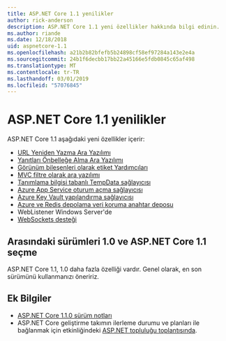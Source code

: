```yaml
---
title: ASP.NET Core 1.1 yenilikler
author: rick-anderson
description: ASP.NET Core 1.1 yeni özellikler hakkında bilgi edinin.
ms.author: riande
ms.date: 12/18/2018
uid: aspnetcore-1.1
ms.openlocfilehash: a21b2b82bfefb5b24898cf58ef97284a143e2e4a
ms.sourcegitcommit: 24b1f6decbb17bb22a45166e5fdb0845c65af498
ms.translationtype: MT
ms.contentlocale: tr-TR
ms.lasthandoff: 03/01/2019
ms.locfileid: "57076845"
---
```

# <a name="whats-new-in-aspnet-core-11"></a>ASP.NET Core 1.1 yenilikler

ASP.NET Core 1.1 aşağıdaki yeni özellikler içerir:

- [URL Yeniden Yazma Ara Yazılımı](xref:fundamentals/url-rewriting)
- [Yanıtları Önbelleğe Alma Ara Yazılımı](xref:performance/caching/middleware)
- [Görünüm bileşenleri olarak etiket Yardımcıları](xref:mvc/views/view-components#invoking-a-view-component-as-a-tag-helper)
- [MVC filtre olarak ara yazılımı](xref:mvc/controllers/filters#using-middleware-in-the-filter-pipeline)
- [Tanımlama bilgisi tabanlı TempData sağlayıcısı](xref:fundamentals/app-state#tempdata)
- [Azure App Service oturum açma sağlayıcısı](xref:fundamentals/logging/index#azure-app-service-provider)
- [Azure Key Vault yapılandırma sağlayıcısı](xref:security/key-vault-configuration)
- [Azure ve Redis depolama veri koruma anahtar deposu](xref:security/data-protection/implementation/key-storage-providers#azure-and-redis)
- WebListener Windows Server'de
- [WebSockets desteği](xref:fundamentals/websockets)

## <a name="choosing-between-versions-10-and-11-of-aspnet-core"></a>Arasındaki sürümleri 1.0 ve ASP.NET Core 1.1 seçme

ASP.NET Core 1.1, 1.0 daha fazla özelliği vardır. Genel olarak, en son sürümünü kullanmanızı öneririz.

## <a name="additional-information"></a>Ek Bilgiler

- [ASP.NET Core 1.1.0 sürüm notları](https://github.com/aspnet/Home/releases/tag/1.1.0)
- ASP.NET Core geliştirme takımın ilerleme durumu ve planları ile bağlanmak için etkinliğindeki [ASP.NET topluluğu toplantısında](https://live.asp.net/).
